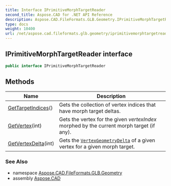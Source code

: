 ```yaml
---
title: Interface IPrimitiveMorphTargetReader
second_title: Aspose.CAD for .NET API Reference
description: Aspose.CAD.FileFormats.GLB.Geometry.IPrimitiveMorphTargetReader interface. 
type: docs
weight: 10400
url: /net/aspose.cad.fileformats.glb.geometry/iprimitivemorphtargetreader/
---
```

## IPrimitiveMorphTargetReader interface

```csharp
public interface IPrimitiveMorphTargetReader
```

## Methods

| Name | Description |
| --- | --- |
| [GetTargetIndices](../../aspose.cad.fileformats.glb.geometry/iprimitivemorphtargetreader/gettargetindices/)() | Gets the collection of vertex indices that have morph target deltas. |
| [GetVertex](../../aspose.cad.fileformats.glb.geometry/iprimitivemorphtargetreader/getvertex/)(int) | Gets the vertex for the given *vertexIndex* morphed by the current morph target (if any). |
| [GetVertexDelta](../../aspose.cad.fileformats.glb.geometry/iprimitivemorphtargetreader/getvertexdelta/)(int) | Gets the [`VertexGeometryDelta`](../../aspose.cad.fileformats.glb.geometry.vertextypes/vertexgeometrydelta/) of a given vertex for a given morph target. |

### See Also

* namespace [Aspose.CAD.FileFormats.GLB.Geometry](../../aspose.cad.fileformats.glb.geometry/)
* assembly [Aspose.CAD](../../)


